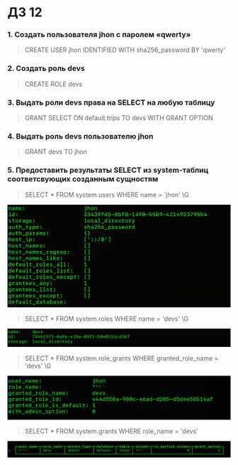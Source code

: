 # ДЗ 12  
### 1. Создать пользователя jhon с паролем «qwerty»  
>CREATE USER jhon IDENTIFIED WITH sha256_password BY 'qwerty'  
  
### 2. Создать роль devs  
>CREATE ROLE devs  
  
### 3. Выдать роли devs права на SELECT на любую таблицу  
>GRANT SELECT ON default.trips TO devs WITH GRANT OPTION  
  
### 4. Выдать роль devs пользователю jhon  
>GRANT devs TO jhon  
  
### 5. Предоставить результаты SELECT из system-таблиц соответсвующих созданным сущностям  
>SELECT * FROM system.users WHERE name = 'jhon' \G  
  
![](https://github.com/oslavgorod/Clickhouse-2024/blob/main/DZ12/img/001.png)  
  
>SELECT * FROM system.roles WHERE name = 'devs' \G  
  
![](https://github.com/oslavgorod/Clickhouse-2024/blob/main/DZ12/img/002.png)  
  
>SELECT * FROM system.role_grants WHERE granted_role_name = 'devs' \G  
  
![](https://github.com/oslavgorod/Clickhouse-2024/blob/main/DZ12/img/003.png)  
  
>SELECT * FROM system.grants WHERE role_name = 'devs'  
  
![](https://github.com/oslavgorod/Clickhouse-2024/blob/main/DZ12/img/005.png)  
